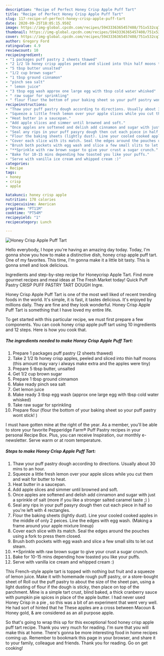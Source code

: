```yaml
---
description: "Recipe of Perfect Honey Crisp Apple Puff Tart"
title: "Recipe of Perfect Honey Crisp Apple Puff Tart"
slug: 117-recipe-of-perfect-honey-crisp-apple-puff-tart
date: 2020-09-25T18:05:15.950Z
image: https://img-global.cpcdn.com/recipes/5943336365457408/751x532cq70/honey-crisp-apple-puff-tart-recipe-main-photo.jpg
thumbnail: https://img-global.cpcdn.com/recipes/5943336365457408/751x532cq70/honey-crisp-apple-puff-tart-recipe-main-photo.jpg
cover: https://img-global.cpcdn.com/recipes/5943336365457408/751x532cq70/honey-crisp-apple-puff-tart-recipe-main-photo.jpg
author: Gregory Ford
ratingvalue: 4.9
reviewcount: 10
recipeingredient:
- "1 packages puff pastry 2 sheets thawed"
- "2 1/2 lb honey crisp apples peeled and sliced into thin half moons this amount may vary i always make extra and the apples were tiny"
- "5 tbsp butter unsalted"
- "1/2 cup brown sugar"
- "1 tbsp ground cinnamon"
- "pinch sea salt"
- " lemon juice"
- "3 tbsp egg wash approx one large egg with tbsp cold water whisked"
- " raw sugar for sprinkling"
- " flour flour the bottom of your baking sheet so your puff pastry wont stick "
recipeinstructions:
- "Thaw your puff pastry dough according to directions. Usually about 30 mins to an hour."
- "Squeeze a little fresh lemon over your apple slices while you cut them and wait for butter to heat."
- "Heat butter in a saucepan."
- "Add apple slices and simmer until browned and soft."
- "Once apples are softened and delish add cinnamon and sugar with just a sprinkle of salt (more if you like a stronger salted caramel taste ;) )"
- "Seal any rips in your puff pasyry dough then cut each piece in half so you&#39;re left with 4 rectangles."
- "Flour the baking sheets (lightly dust). Line your cooled cooked apples in the middle of only 2 peices.  Line the edges with egg wash. (Making a frame around your apple mixture lineup)"
- "Cover each slice with its match. Seal the edges around the pouches using a fork to press them closed."
- "Brush both pockets with egg wash and slice a few small slits to let out steam."
- "**Sprinkle with raw brown sugar to give your crust a sugar crunch."
- "Bake for 10-15 mins depending how toasted you like your puffs."
- "Serve with vanilla ice cream and whipped cream :)"
categories:
- Recipe
tags:
- honey
- crisp
- apple

katakunci: honey crisp apple 
nutrition: 178 calories
recipecuisine: American
preptime: "PT11M"
cooktime: "PT54M"
recipeyield: "1"
recipecategory: Lunch

---
```



![Honey Crisp Apple Puff Tart](https://img-global.cpcdn.com/recipes/5943336365457408/751x532cq70/honey-crisp-apple-puff-tart-recipe-main-photo.jpg)

Hello everybody, I hope you're having an amazing day today. Today, I'm gonna show you how to make a distinctive dish, honey crisp apple puff tart. One of my favorites. This time, I'm gonna make it a little bit tasty. This is gonna smell and look delicious.

Ingredients and step-by-step recipe for Honeycrisp Apple Tart. Find more gourmet recipes and meal ideas at The Fresh Market today! Quick Puff Pastry CRISP PUFF PASTRY TART DOUGH Ingre.

Honey Crisp Apple Puff Tart is one of the most well liked of recent trending foods in the world. It's simple, it is fast, it tastes delicious. It's enjoyed by millions daily. They are fine and they look wonderful. Honey Crisp Apple Puff Tart is something that I have loved my entire life.


To get started with this particular recipe, we must first prepare a few components. You can cook honey crisp apple puff tart using 10 ingredients and 12 steps. Here is how you cook that.

##### The ingredients needed to make Honey Crisp Apple Puff Tart:

1. Prepare 1 packages puff pastry (2 sheets thawed)
1. Take 2 1/2 lb honey crisp apples, peeled and sliced into thin half moons (this amount may vary i always make extra and the apples were tiny)
1. Prepare 5 tbsp butter, unsalted
1. Get 1/2 cup brown sugar
1. Prepare 1 tbsp ground cinnamon
1. Make ready pinch sea salt
1. Get  lemon juice
1. Make ready 3 tbsp egg wash (approx one large egg with tbsp cold water whisked)
1. Take  raw sugar for sprinkling
1. Prepare  flour (flour the bottom of your baking sheet so your puff pastry wont stick! )


I must have gotten mine at the right of the year. As a member, you&#39;ll be able to store your favorite Pepperidge Farm® Puff Pastry recipes in your personal Recipe Box. Plus, you can receive Inspiration, our monthly e-newsletter. Serve warm or at room temperature. 

##### Steps to make Honey Crisp Apple Puff Tart:

1. Thaw your puff pastry dough according to directions. Usually about 30 mins to an hour.
1. Squeeze a little fresh lemon over your apple slices while you cut them and wait for butter to heat.
1. Heat butter in a saucepan.
1. Add apple slices and simmer until browned and soft.
1. Once apples are softened and delish add cinnamon and sugar with just a sprinkle of salt (more if you like a stronger salted caramel taste ;) )
1. Seal any rips in your puff pasyry dough then cut each piece in half so you&#39;re left with 4 rectangles.
1. Flour the baking sheets (lightly dust). Line your cooled cooked apples in the middle of only 2 peices.  Line the edges with egg wash. (Making a frame around your apple mixture lineup)
1. Cover each slice with its match. Seal the edges around the pouches using a fork to press them closed.
1. Brush both pockets with egg wash and slice a few small slits to let out steam.
1. **Sprinkle with raw brown sugar to give your crust a sugar crunch.
1. Bake for 10-15 mins depending how toasted you like your puffs.
1. Serve with vanilla ice cream and whipped cream :)


This French-style apple tart is topped with nothing but fruit and a squeeze of lemon juice. Make it with homemade rough puff pastry, or a store-bought sheet of Roll out the puff pastry to about the size of the sheet pan, using a light dusting of flour if the dough is sticky, then place on top of the parchment. Mine is a simple tart crust, blind baked, a thick cranberry sauce with pumpkin pie spices in place of the apple butter. I had never used Honey Crisp in a pie , so this was a bit of an experiment that went very well. He had sort of hinted that he These apples are a cross between Macoun &amp; Honey gold, &amp; are considered as an all purpose apple. 

So that's going to wrap this up for this exceptional food honey crisp apple puff tart recipe. Thank you very much for reading. I'm sure that you will make this at home. There's gonna be more interesting food in home recipes coming up. Remember to bookmark this page in your browser, and share it to your family, colleague and friends. Thank you for reading. Go on get cooking!
